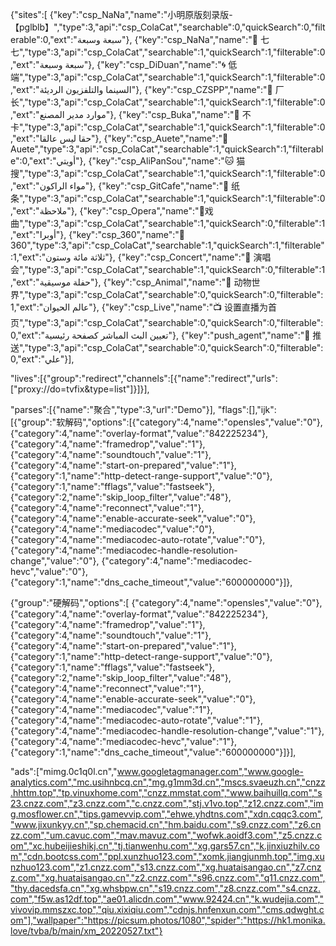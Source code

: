 {"sites":[
{"key":"csp_NaNa","name":"小明原版刻录版-【pglblb】","type":3,"api":"csp_ColaCat","searchable":0,"quickSearch":0,"filterable":0,"ext":"سبعة وسبعة"},
{"key":"csp_NaNa","name":"👒 七七","type":3,"api":"csp_ColaCat","searchable":1,"quickSearch":1,"filterable":0,"ext":"سبعة وسبعة"},
{"key":"csp_DiDuan","name":"🌀 低端","type":3,"api":"csp_ColaCat","searchable":1,"quickSearch":1,"filterable":0,"ext":"السينما والتلفزيون الرديئة"},
{"key":"csp_CZSPP","name":"🚬 厂长","type":3,"api":"csp_ColaCat","searchable":1,"quickSearch":1,"filterable":0,"ext":"موارد مدير المصنع"},
{"key":"csp_Buka","name":"🧼 不卡","type":3,"api":"csp_ColaCat","searchable":1,"quickSearch":1,"filterable":0,"ext":"حقا ليس عالقا"},
{"key":"csp_Auete","name":"🧿 Auete","type":3,"api":"csp_ColaCat","searchable":1,"quickSearch":1,"filterable":0,"ext":"أويتي"},
{"key":"csp_AliPanSou","name":"🐱 猫搜","type":3,"api":"csp_ColaCat","searchable":1,"quickSearch":1,"filterable":0,"ext":"مواء الراكون"},
{"key":"csp_GitCafe","name":"🦊 纸条","type":3,"api":"csp_ColaCat","searchable":1,"quickSearch":1,"filterable":0,"ext":"ملاحظة"},
{"key":"csp_Opera","name":"🏮戏曲","type":3,"api":"csp_ColaCat","searchable":1,"quickSearch":0,"filterable":1,"ext":"أوبرا"},
{"key":"csp_360","name":"🎾 360","type":3,"api":"csp_ColaCat","searchable":1,"quickSearch":1,"filterable":1,"ext":"ثلاثة مائة وستون"},
{"key":"csp_Concert","name":"🎤 演唱会","type":3,"api":"csp_ColaCat","searchable":1,"quickSearch":0,"filterable":1,"ext":"حفلة موسيقية"},
{"key":"csp_Animal","name":"🐘 动物世界","type":3,"api":"csp_ColaCat","searchable":0,"quickSearch":0,"filterable":1,"ext":"عالم الحيوان"},
{"key":"csp_Live","name":"📺 设置直播为首页","type":3,"api":"csp_ColaCat","searchable":0,"quickSearch":0,"filterable":0,"ext":"تعيين البث المباشر كصفحة رئيسية"},
{"key":"push_agent","name":"🍭 推送","type":3,"api":"csp_ColaCat","searchable":0,"quickSearch":0,"filterable":0,"ext":"علي"}],

"lives":[{"group":"redirect","channels":[{"name":"redirect","urls":["proxy://do=tvfix&type=list"]}]}],

"parses":[{"name":"聚合","type":3,"url":"Demo"}],
"flags":[],"ijk":[{"group":"软解码","options":[{"category":4,"name":"opensles","value":"0"},
{"category":4,"name":"overlay-format","value":"842225234"},
{"category":4,"name":"framedrop","value":"1"},
{"category":4,"name":"soundtouch","value":"1"},
{"category":4,"name":"start-on-prepared","value":"1"},
{"category":1,"name":"http-detect-range-support","value":"0"},
{"category":1,"name":"fflags","value":"fastseek"},
{"category":2,"name":"skip_loop_filter","value":"48"},
{"category":4,"name":"reconnect","value":"1"},
{"category":4,"name":"enable-accurate-seek","value":"0"},
{"category":4,"name":"mediacodec","value":"0"},
{"category":4,"name":"mediacodec-auto-rotate","value":"0"},
{"category":4,"name":"mediacodec-handle-resolution-change","value":"0"},
{"category":4,"name":"mediacodec-hevc","value":"0"},
{"category":1,"name":"dns_cache_timeout","value":"600000000"}]},

{"group":"硬解码","options":[
{"category":4,"name":"opensles","value":"0"},
{"category":4,"name":"overlay-format","value":"842225234"},
{"category":4,"name":"framedrop","value":"1"},
{"category":4,"name":"soundtouch","value":"1"},
{"category":4,"name":"start-on-prepared","value":"1"},
{"category":1,"name":"http-detect-range-support","value":"0"},
{"category":1,"name":"fflags","value":"fastseek"},
{"category":2,"name":"skip_loop_filter","value":"48"},
{"category":4,"name":"reconnect","value":"1"},
{"category":4,"name":"enable-accurate-seek","value":"0"},
{"category":4,"name":"mediacodec","value":"1"},
{"category":4,"name":"mediacodec-auto-rotate","value":"1"},
{"category":4,"name":"mediacodec-handle-resolution-change","value":"1"},
{"category":4,"name":"mediacodec-hevc","value":"1"},
{"category":1,"name":"dns_cache_timeout","value":"600000000"}]}],

"ads":["mimg.0c1q0l.cn","www.googletagmanager.com","www.google-analytics.com","mc.usihnbcq.cn","mg.g1mm3d.cn","mscs.svaeuzh.cn","cnzz.hhttm.top","tp.vinuxhome.com","cnzz.mmstat.com","www.baihuillq.com","s23.cnzz.com","z3.cnzz.com","c.cnzz.com","stj.v1vo.top","z12.cnzz.com","img.mosflower.cn","tips.gamevvip.com","ehwe.yhdtns.com","xdn.cqqc3.com","www.jixunkyy.cn","sp.chemacid.cn","hm.baidu.com","s9.cnzz.com","z6.cnzz.com","um.cavuc.com","mav.mavuz.com","wofwk.aoidf3.com","z5.cnzz.com","xc.hubeijieshikj.cn","tj.tianwenhu.com","xg.gars57.cn","k.jinxiuzhilv.com","cdn.bootcss.com","ppl.xunzhuo123.com","xomk.jiangjunmh.top","img.xunzhuo123.com","z1.cnzz.com","s13.cnzz.com","xg.huataisangao.cn","z7.cnzz.com","xg.huataisangao.cn","z2.cnzz.com","s96.cnzz.com","q11.cnzz.com","thy.dacedsfa.cn","xg.whsbpw.cn","s19.cnzz.com","z8.cnzz.com","s4.cnzz.com","f5w.as12df.top","ae01.alicdn.com","www.92424.cn","k.wudejia.com","vivovip.mmszxc.top","qiu.xixiqiu.com","cdnjs.hnfenxun.com","cms.qdwght.com"],"wallpaper":"https://picsum.photos/1080","spider":"https://hk1.monika.love/tvba/b/main/xm_20220527.txt"}
